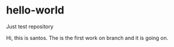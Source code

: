 # hello-world
Just test repository

Hi, this is santos.
The is the first work on branch and it is going on. 
